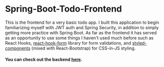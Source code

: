 # Spring-Boot-Todo-Frontend

This is the frontend for a very basic todo app. I built this application to begin familiarizing myself with JWT auth and Spring Security, in addition to simply getting more practice with Spring Boot. As far as the frontend it has served as an opportunity to use some things I haven't used much before such as React Hooks, [react-hook-form](https://react-hook-form.com/) library for form validations, and [styled-components](https://styled-components.com/) (mixed with React-Bootstrap) for CSS-in-JS styling.

#### You can check out the backend [here](https://github.com/bal360/springboot-todo-backend).
